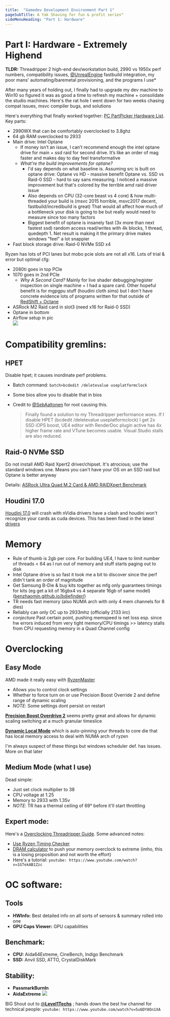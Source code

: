 ```yaml
---
title:  "Gamedev Development Environment Part 1"
pageSubTitle: A Yak Shaving for fun & profit series™
sideMenuHeading: "Part 1: Hardware"
---
```


# Part I: Hardware - Extremely Highend

**TLDR:** Threadripper 2 high-end dev/workstation build, 2990 vs 1950x perf numbers, compatibility issues,  [@UnrealEngine](https://twitter.com/UnrealEngine)  fastbuild integration, my poor mans' automating/baremetal provisioning, and the programs I use*

After many years of holding out, I finally had to upgrade my dev machine to Win10 so figured it was as good a time to refresh my machine + consolidate the studio machines. Here's the rat hole I went down for two weeks chasing compat issues, msvc compiler bugs, and solutions



Here's everything that finally worked together:  [PC PartPicker Hardware List](https://pcpartpicker.com/user/123janus123/saved/ZwJD23). Key parts:
- 2990WX that can be comfortably overclocked to 3.8ghz
- 64 gb RAM overclocked to 2933
- Main drive: Intel Optane
  - If money isn’t an issue, I can’t recommend enough the intel optane drive for main + ssd raid for second drive. It’s like an order of mag faster and makes day to day feel transformative
  - *What're the build improvements for optane?*
    - I'd say depends on what baseline is. Assuming src is built on optane drive: Optane vs HD - massive benefit Optane vs. SSD vs Raid-0 SSD - hard to say sans measuring. I noticed a massive improvement but that's colored by the terrible amd raid driver issue
    - Also depends on CPU (32-core beast vs 4 core) & how multi-threaded your build is (msvc 2015 horrible, msvc2017 decent, fastbuild/incredibuild is great) That would all affect how much of a bottleneck your disk is going to be but really would need to measure since too many factors
    - Biggest benefit of optane is insanely fast (3x more than next fastest ssd) random access read/writes with 4k blocks, 1 thread, quedepth 1. Net result is making it the primary drive makes windows "feel" a lot snappier
- Fast block storage drive: Raid-0 NVMe SSD x4

Ryzen  has lots of PCI lanes but mobo pcie slots are not all x16. Lots of trial & error but optimal cfg:
- 2080ti goes in top PCIe
- 1070 goes in 2nd PCIe
  - *Why A Second Card?* Mainly for live shader debugging/register inspection on single machine + I had a spare card. Other hopeful benefit is for mgpgpu stuff (houdini cloth sims) but I don't have concrete evidence lots of programs written for that outside of [RedShift + Octane](https://www.pugetsystems.com/labs/articles/GeForce-RTX-2080-Multi-GPU-Scaling-in-OctaneRender-and-Redshift-1258/)
- ASRock M2 Raid card in slot3 (need x16 for Raid-0 SSD)
- Optane in bottom
- Airflow setup in pic \
  ![](https://pbs.twimg.com/media/DuVGeo3UwAAAspV.jpg)

# Compatibility gremlins:

## HPET
Disable hpet; it causes inordinate perf problems.

- Batch command: `batch>bcdedit /deletevalue useplatformclock`

- Some bios allow you to disable that in bios

- Credit to  [@SebAaltonen](https://twitter.com/SebAaltonen/status/1001045044567126018)  for root causing this.
  > Finally found a solution to my Threadripper performance woes. If I disable HPET (bcdedit /deletevalue useplatformclock) I get 2x SSD iOPS boost, UE4 editor with RenderDoc plugin active has 4x higher frame rate and VTune becomes usable. Visual Studio stalls are also reduced.


## Raid-0 NVMe SSD

Do not install AMD Raid Xpert2 driver/chipset. It's atrocious; use the standard windows one. Means you can't have your OS on an SSD raid but Optane is better anyway

Details: [ASRock Ultra Quad M.2 Card & AMD RAIDXpert Benchmark](https://www.tweaktown.com/reviews/8542/asrock-ultra-quad-2-card-16-lane-aic-review/index10.html)

## Houdini 17.0
[Houdini 17.0](https://threadreaderapp.com/hashtag/Houdini) will crash with nVidia drivers have a clash and houdini won't recognize your cards as cuda devices. This has been fixed in the latest [drivers](https://www.sidefx.com/forum/topic/59264/)


# Memory
- Rule of thumb is 2gb per core. For building UE4, I have to limit number of threads < 64 as I run out of memory and stuff starts paging out to disk
- Intel Optane drive is so fast it took me a bit to discover since the perf didn't tank an order of magnitude
- Get Samsung B-Die & buy kits together as mfg only guarantees timings for kits (eg get a kit of 16gbx4 vs 4 separate 16gb of same model) ([benzhaomin.github.io/bdiefinder/](https://benzhaomin.github.io/bdiefinder/))
- TR needs fast memory (also NUMA arch with only 4 mem channels for 8 dies)
- Reliably can only OC up to 2933mhz (officially 2133 iirc)
- *conjecture* Past certain point, pushing memspeed is net loss esp. since hw errors induced from very tight memory/CPU timings >> latency stalls from CPU requesting memory in a Quad Channel config



# Overclocking
## Easy Mode
AMD made it really easy with [RyzenMaster](https://www.amd.com/en/technologies/ryzen-master)
- Allows you to control clock settings
- Whether to force turn on or use Precision Boost Override 2 and define range of dynamic scaling
- *NOTE*: Some settings dont persist on restart

[**Precision Boost Overdrive 2**](https://community.amd.com/community/gaming/blog/2018/08/13/understanding-precision-boost-overdrive-in-three-easy-steps) seems pretty great and allows for dynamic scaling switching at a much granular timeslice


[**Dynamic Local Mode**](https://community.amd.com/community/gaming/blog/2018/10/05/previewing-dynamic-local-mode-for-the-amd-ryzen-threadripper-wx-series-processors) which is auto-pinning your threads to core die that has local memory access to deal with NUMA arch of ryzen

I'm always suspect of these things but windows scheduler def. has issues. More on that later

## Medium Mode (what I use)
Dead simple:
- Just set clock multiplier to 38
- CPU voltage at 1.25
- Memory to 2933 with 1.35v
- *NOTE*: TR has a thermal ceiling of 69° before it'll start throttling

## Expert mode:
Here's a [Overclocking Threadripper Guide](https://www.guru3d.com/articles-pages/amd-ryzen-threadripper-2990wx-review,31.html). Some advanced notes:
- [Use Ryzen Timing Checker](https://www.techpowerup.com/download/ryzen-timing-checker/)
- [DRAM calculator](https://www.techpowerup.com/download/ryzen-dram-calculator/) to push your memory overclock to extreme
(imho, this is a losing proposition and not worth the effort)
- Here's a tutorial:
  `youtube: https://www.youtube.com/watch?v=1GTekAB1Zzc`

# OC software:

## Tools
- **HWInfo:** Best detailed info on all sorts of sensors & summary rolled into one
- **GPU Caps Viewer:** GPU capabilities

## Benchmark:
- **CPU:** Aida64Extreme, CineBench, Indigo Benchmark
- **SSD:** Anvil SSD, ATTO, CrystalDiskMark

## Stability:
- **PassmarkBurnIn**
- **AidaExtreme**
![](https://pbs.twimg.com/media/DuVUoGgVAAAGFwR.jpg)

BIG Shout out to [@**Level1Techs**](https://twitter.com/Level1Techs) ; hands down the best hw channel for technical people:
`youtube: https://www.youtube.com/watch?v=5u6DY8On1XA`